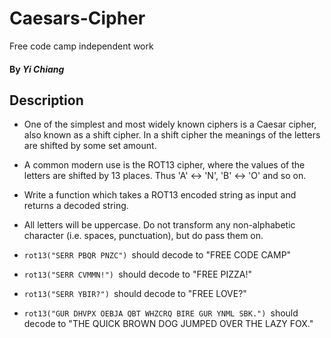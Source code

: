 # Caesars-Cipher
Free code camp independent work

#### By _**Yi Chiang**_

## Description



* One of the simplest and most widely known ciphers is a Caesar cipher, also known as a shift cipher. In a shift cipher the meanings of the letters are shifted by some set amount.

* A common modern use is the ROT13 cipher, where the values of the letters are shifted by 13 places. Thus 'A' ↔ 'N', 'B' ↔ 'O' and so on.

* Write a function which takes a ROT13 encoded string as input and returns a decoded string.

* All letters will be uppercase. Do not transform any non-alphabetic character (i.e. spaces, punctuation), but do pass them on.

* ```rot13("SERR PBQR PNZC") ```should decode to "FREE CODE CAMP"
* ```rot13("SERR CVMMN!") ```should decode to "FREE PIZZA!"
* ```rot13("SERR YBIR?") ```should decode to "FREE LOVE?"
* ```rot13("GUR DHVPX OEBJA QBT WHZCRQ BIRE GUR YNML SBK.") ```should decode to "THE QUICK BROWN DOG JUMPED OVER THE LAZY FOX."
